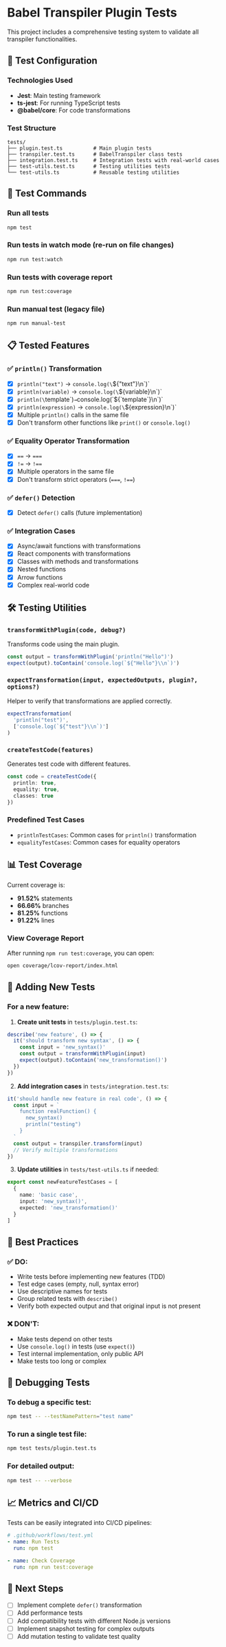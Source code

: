 # Babel Transpiler Plugin Tests

This project includes a comprehensive testing system to validate all transpiler functionalities.

## 🧪 Test Configuration

### Technologies Used
- **Jest**: Main testing framework
- **ts-jest**: For running TypeScript tests
- **@babel/core**: For code transformations

### Test Structure
```
tests/
├── plugin.test.ts          # Main plugin tests
├── transpiler.test.ts      # BabelTranspiler class tests
├── integration.test.ts     # Integration tests with real-world cases
├── test-utils.test.ts      # Testing utilities tests
└── test-utils.ts           # Reusable testing utilities
```

## 🚀 Test Commands

### Run all tests
```bash
npm test
```

### Run tests in watch mode (re-run on file changes)
```bash
npm run test:watch
```

### Run tests with coverage report
```bash
npm run test:coverage
```

### Run manual test (legacy file)
```bash
npm run manual-test
```

## 📋 Tested Features

### ✅ `println()` Transformation
- [x] `println("text")` → `console.log(\`\${"text"}\\n\`)`
- [x] `println(variable)` → `console.log(\`\${variable}\\n\`)`
- [x] `println(\`template\`)` → `console.log(\`\${\`template\`}\\n\`)`
- [x] `println(expression)` → `console.log(\`\${expression}\\n\`)`
- [x] Multiple `println()` calls in the same file
- [x] Don't transform other functions like `print()` or `console.log()`

### ✅ Equality Operator Transformation
- [x] `==` → `===`
- [x] `!=` → `!==`
- [x] Multiple operators in the same file
- [x] Don't transform strict operators (`===`, `!==`)

### ✅ `defer()` Detection
- [x] Detect `defer()` calls (future implementation)

### ✅ Integration Cases
- [x] Async/await functions with transformations
- [x] React components with transformations
- [x] Classes with methods and transformations
- [x] Nested functions
- [x] Arrow functions
- [x] Complex real-world code

## 🛠️ Testing Utilities

### `transformWithPlugin(code, debug?)`
Transforms code using the main plugin.

```typescript
const output = transformWithPlugin('println("Hello")')
expect(output).toContain('console.log(`${"Hello"}\\n`)')
```

### `expectTransformation(input, expectedOutputs, plugin?, options?)`
Helper to verify that transformations are applied correctly.

```typescript
expectTransformation(
  'println("test")',
  ['console.log(`${"test"}\\n`)']
)
```

### `createTestCode(features)`
Generates test code with different features.

```typescript
const code = createTestCode({
  println: true,
  equality: true,
  classes: true
})
```

### Predefined Test Cases
- `printlnTestCases`: Common cases for `println()` transformation
- `equalityTestCases`: Common cases for equality operators

## 📊 Test Coverage

Current coverage is:
- **91.52%** statements
- **66.66%** branches  
- **81.25%** functions
- **91.22%** lines

### View Coverage Report
After running `npm run test:coverage`, you can open:
```bash
open coverage/lcov-report/index.html
```

## 🔧 Adding New Tests

### For a new feature:

1. **Create unit tests** in `tests/plugin.test.ts`:
```typescript
describe('new feature', () => {
  it('should transform new syntax', () => {
    const input = 'new_syntax()'
    const output = transformWithPlugin(input)
    expect(output).toContain('new_transformation()')
  })
})
```

2. **Add integration cases** in `tests/integration.test.ts`:
```typescript
it('should handle new feature in real code', () => {
  const input = `
    function realFunction() {
      new_syntax()
      println("testing")
    }
  `
  const output = transpiler.transform(input)
  // Verify multiple transformations
})
```

3. **Update utilities** in `tests/test-utils.ts` if needed:
```typescript
export const newFeatureTestCases = [
  {
    name: 'basic case',
    input: 'new_syntax()',
    expected: 'new_transformation()'
  }
]
```

## 🎯 Best Practices

### ✅ DO:
- Write tests before implementing new features (TDD)
- Test edge cases (empty, null, syntax error)
- Use descriptive names for tests
- Group related tests with `describe()`
- Verify both expected output and that original input is not present

### ❌ DON'T:
- Make tests depend on other tests
- Use `console.log()` in tests (use `expect()`)
- Test internal implementation, only public API
- Make tests too long or complex

## 🐛 Debugging Tests

### To debug a specific test:
```bash
npm test -- --testNamePattern="test name"
```

### To run a single test file:
```bash
npm test tests/plugin.test.ts
```

### For detailed output:
```bash
npm test -- --verbose
```

## 📈 Metrics and CI/CD

Tests can be easily integrated into CI/CD pipelines:

```yaml
# .github/workflows/test.yml
- name: Run Tests
  run: npm test

- name: Check Coverage
  run: npm run test:coverage
```

## 🚀 Next Steps

- [ ] Implement complete `defer()` transformation
- [ ] Add performance tests
- [ ] Add compatibility tests with different Node.js versions
- [ ] Implement snapshot testing for complex outputs
- [ ] Add mutation testing to validate test quality
